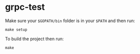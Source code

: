 # grpc-test

Make sure your `$GOPATH/bin` folder is in your `$PATH` and then run:

```
make setup
```

To build the project then run:

```
make
```